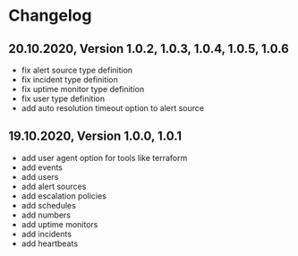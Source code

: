 # Changelog

## 20.10.2020, Version 1.0.2, 1.0.3, 1.0.4, 1.0.5, 1.0.6

- fix alert source type definition
- fix incident type definition
- fix uptime monitor type definition
- fix user type definition
- add auto resolution timeout option to alert source

## 19.10.2020, Version 1.0.0, 1.0.1

- add user agent option for tools like terraform
- add events
- add users
- add alert sources
- add escalation policies
- add schedules
- add numbers
- add uptime monitors
- add incidents
- add heartbeats
